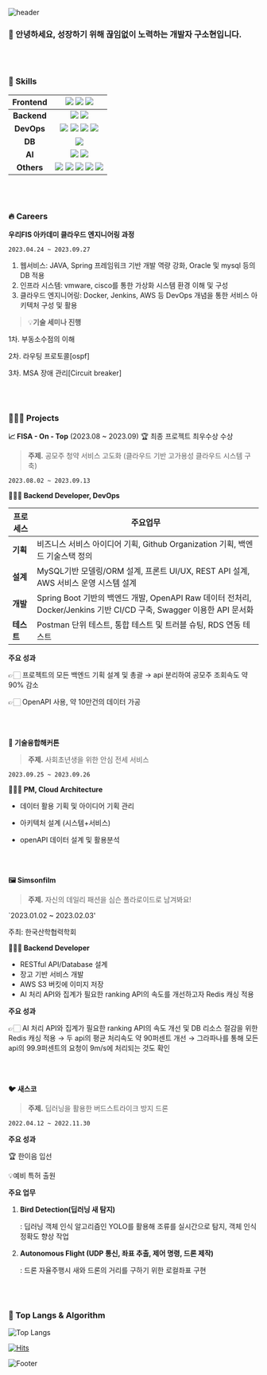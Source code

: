 ![header](https://capsule-render.vercel.app/api?type=waving&color=9DCEFF&height=230&section=header&text=Hello%20World!&fontSize=60&animation=fadeIn&fontAlignY=38&desc=&fontColor=ffffff&descAlignY=51&descAlign=50)
  </a>
</p>

### 🙇 안녕하세요, 성장하기 위해 끊임없이 노력하는 개발자 구소현입니다.

<br>
<br>

<!-- Body -->


### 🦾 Skills
|Frontend| <img src="https://img.shields.io/badge/html5-E34F26.svg?&style=for-the-badge&logo=html5&logoColor=white"> <img src="https://img.shields.io/badge/css3-1572B6.svg?&style=for-the-badge&logo=css3&logoColor=white"> <img src="https://img.shields.io/badge/javascript-F7DF1E.svg?&style=for-the-badge&logo=javascript&logoColor=white">|
|:----------:|:-------------:|
|__Backend__|<img src="https://img.shields.io/badge/Django-092E20?style=for-the-badge&logo=django&logoColor=FFFFFF"/> <img src="https://img.shields.io/badge/Spring Boot-6DB33F?style=for-the-badge&logo=springboot&logoColor=FFFFFF"/>|
|__DevOps__|<img src="https://img.shields.io/badge/docker-2496ED.svg?style=for-the-badge&logo=docker&logoColor=white"> <img src="https://img.shields.io/badge/Amazon EC2-FF9900?style=for-the-badge&logo=Amazon%20EC2&logoColor=white"> <img src="https://img.shields.io/badge/AmazonS3-569A31?style=for-the-badge&logo=AmazonS3&logoColor=white"> <img src="https://img.shields.io/badge/aws-232F3E.svg?&style=for-the-badge&logo=amazonaws&logoColor=white">|
|__DB__|<img src="https://img.shields.io/badge/MySQL-4479A1?style=for-the-badge&logo=MySQL&logoColor=black">|
|__AI__|<img src="https://img.shields.io/badge/YOLOv5-00FFFF?style=for-the-badge&logo=YOLO&logoColor=black"> <img src="https://img.shields.io/badge/Colab-F9AB00?style=for-the-badge&logo=Google%20Colab&logoColor=white">|
|__Others__|<img src="https://img.shields.io/badge/Git-F05032?style=for-the-badge&logo=Git&logoColor=white"> <img src="https://img.shields.io/badge/Notion-000000?style=for-the-badge&logo=Notion&logoColor=white"> <img src="https://img.shields.io/badge/GitKraken-179287?style=for-the-badge&logo=GitKraken&logoColor=white"> <img src="https://img.shields.io/badge/Postman-FF6C37?style=for-the-badge&logo=Postman&logoColor=white"> <img src="https://img.shields.io/badge/github-181717?style=for-the-badge&logo=github&logoColor=white">|

<br>
<br>

### 🔥 Careers
**우리FIS 아카데미 클라우드 엔지니어링 과정**

`2023.04.24 ~ 2023.09.27`

1. 웹서비스: JAVA, Spring 프레임워크 기반 개발 역량 강화, Oracle 및 mysql 등의 DB 적용
2. 인프라 시스템: vmware, cisco를 통한 가상화 시스템 환경 이해 및 구성
3. 클라우드 엔지니어링: Docker, Jenkins, AWS 등 DevOps 개념을 통한 서비스 아키텍처 구성 및 활용


> 💡**기술 세미나 진행**
> 

1차. 부동소수점의 이해

2차. 라우팅 프로토콜[ospf]

3차. MSA 장애 관리[Circuit breaker]

<br>
<br>

### 👩🏻‍💻 Projects
**📈 FISA - On - Top** (2023.08 ~ 2023.09)
  🏆 최종 프로젝트 최우수상 수상

> **주제.** 공모주 청약 서비스 고도화 (클라우드 기반 고가용성 클라우드 시스템 구축)
> 

`2023.08.02 ~ 2023.09.13`

**🧑🏼‍💻 Backend Developer,  DevOps**

| 프로세스 | 주요업무 |
| --- | --- |
| __기획__ | 비즈니스 서비스 아이디어 기획, Github Organization 기획, 백엔드 기술스택 정의 |
| __설계__ | MySQL기반 모델링/ORM 설계, 프론트 UI/UX, REST API 설계, AWS 서비스 운영 시스템 설계 |
| __개발__ | Spring Boot 기반의 백엔드 개발, OpenAPI Raw 데이터 전처리, Docker/Jenkins 기반 CI/CD 구축, Swagger 이용한 API 문서화 |
| __테스트__ | Postman 단위 테스트, 통합 테스트 및 트러블 슈팅, RDS 연동 테스트 |


**주요 성과**

👉🏻 프로젝트의 모든 백엔드 기획 설계 및 총괄 → api 분리하여 공모주 조회속도 약 90% 감소
    
👉🏻 OpenAPI 사용, 약 10만건의 데이터 가공

<br>
<br>
 
**💸 기술융합해커톤**
> **주제.** 사회초년생을 위한 안심 전세 서비스
> 

`2023.09.25 ~ 2023.09.26`

**🧑🏼‍💻 PM, Cloud Architecture**

- 데이터 활용 기획 및 아이디어 기획 관리

- 아키텍처 설계 (시스템+서비스)

- openAPI 데이터 설계 및 활용분석

<br>
<br>

**🖼️ Simsonfilm**

> **주제.**  자신의 데일리 패션을 심슨 폴라로이드로 남겨봐요!
> 

`2023.01.02 ~ 2023.02.03'

주최: 한국산학협력학회

**🧑🏼‍💻 Backend Developer**

- RESTful API/Database 설계
- 장고 기반 서비스 개발
- AWS S3 버킷에 이미지 저장
- AI 처리 API와 집계가 필요한 ranking API의 속도를 개선하고자 Redis 캐싱 적용

**주요 성과**

👉🏻 AI 처리 API와 집계가 필요한 ranking API의 속도 개선 및 DB 리소스 절감을 위한 Redis 캐싱 적용
 → 두 api의 평균 처리속도 약 90퍼센트 개선
 → 그라파나를 통해 모든 api의 99.9퍼센트의 요청이 9m/s에 처리되는 것도 확인

<br>
<br>

**🐦 새스코**

> **주제.** 딥러닝을 활용한 버드스트라이크 방지 드론
> 
`2022.04.12 ~ 2022.11.30`

**주요 성과**

  🏆 한이음 입선

  💡예비 특허 출원

**주요 업무**

1. **Bird Detection(딥러닝 새 탐지)**
    
    : 딥러닝 객체 인식 알고리즘인 YOLO를 활용해 조류를 실시간으로 탐지, 객체 인식 정확도 향상 작업
    
2. **Autonomous Flight (UDP 통신, 좌표 추출, 제어 명령, 드론 제작)**
    
    : 드론 자율주행시 새와 드론의 거리를 구하기 위한 로컬좌표 구현


<br>
<br>

### 🚌 Top Langs & Algorithm
![Top Langs](https://github-readme-stats.vercel.app/api/top-langs/?username=Sohyeon-Koo&layout=compact)
<!-- ![Sohyeon's github stats](https://github-readme-stats.vercel.app/api?username=Sohyeon-Koo&show_icons=true&theme=tokyonight) -->

[![Hits](https://hits.seeyoufarm.com/api/count/incr/badge.svg?url=https%3A%2F%2Fgithub.com%2FSohyeon-Koo&count_bg=%2379C83D&title_bg=%23555555&icon=&icon_color=%23E7E7E7&title=hits&edge_flat=false)](https://hits.seeyoufarm.com)

  ![Footer](https://capsule-render.vercel.app/api?type=waving&color=EAEAEA&height=100&section=footer)



</div>
